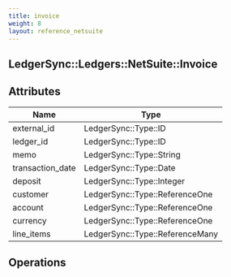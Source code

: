 ```yaml
---
title: invoice
weight: 8
layout: reference_netsuite
---
```


## LedgerSync::Ledgers::NetSuite::Invoice

## Attributes

| Name | Type |
| ---- | ---- |
| external_id | LedgerSync::Type::ID |
| ledger_id | LedgerSync::Type::ID |
| memo | LedgerSync::Type::String |
| transaction_date | LedgerSync::Type::Date |
| deposit | LedgerSync::Type::Integer |
| customer | LedgerSync::Type::ReferenceOne |
| account | LedgerSync::Type::ReferenceOne |
| currency | LedgerSync::Type::ReferenceOne |
| line_items | LedgerSync::Type::ReferenceMany |


## Operations

